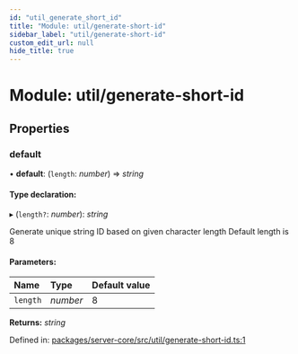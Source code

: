 ```yaml
---
id: "util_generate_short_id"
title: "Module: util/generate-short-id"
sidebar_label: "util/generate-short-id"
custom_edit_url: null
hide_title: true
---
```


# Module: util/generate-short-id

## Properties

### default

• **default**: (`length`: *number*) => *string*

#### Type declaration:

▸ (`length?`: *number*): *string*

Generate unique string ID based on given character length
Default length is 8

#### Parameters:

| Name | Type | Default value |
| :------ | :------ | :------ |
| `length` | *number* | 8 |

**Returns:** *string*

Defined in: [packages/server-core/src/util/generate-short-id.ts:1](https://github.com/xr3ngine/xr3ngine/blob/7e8e151f1/packages/server-core/src/util/generate-short-id.ts#L1)
